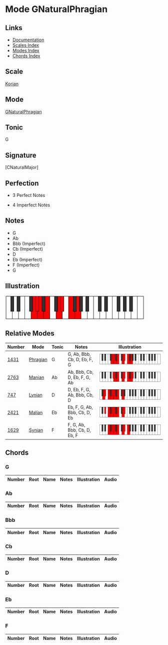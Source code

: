 # Mode GNaturalPhragian

## Links

- [Documentation](index.md)
- [Scales Index](Scales.md)
- [Modes Index](Modes.md)
- [Chords Index](Chords.md)

## Scale

[Korian](ScaleKorian.md)

## Mode

[GNaturalPhragian](ModeGNaturalPhragian.md)

## Tonic

G

## Signature

[CNaturalMajor]

## Perfection

 - 3 Perfect Notes

 - 4 Imperfect Notes

## Notes

- G
- Ab
- Bbb (Imperfect)
- Cb (Imperfect)
- D
- Eb (Imperfect)
- F (Imperfect)
- G

## Illustration

![GNaturalPhragian](ModeGNaturalPhragian.png)

## Relative Modes

| Number | Mode | Tonic | Notes | Illustration |
|--------|------|-------|-------|--------------|
| [1431](https://ianring.com/musictheory/scales/1431) | [Phragian](ModePhragian.md) | G | G, Ab, Bbb, Cb, D, Eb, F, G | ![GNaturalPhragian](ModeGNaturalPhragian.png) |
| [2763](https://ianring.com/musictheory/scales/2763) | [Manian](ModeManian.md) | Ab | Ab, Bbb, Cb, D, Eb, F, G, Ab | ![AFlatManian](ModeAFlatManian.png) |
| [747](https://ianring.com/musictheory/scales/747) | [Lynian](ModeLynian.md) | D | D, Eb, F, G, Ab, Bbb, Cb, D | ![DNaturalLynian](ModeDNaturalLynian.png) |
| [2421](https://ianring.com/musictheory/scales/2421) | [Malian](ModeMalian.md) | Eb | Eb, F, G, Ab, Bbb, Cb, D, Eb | ![EFlatMalian](ModeEFlatMalian.png) |
| [1629](https://ianring.com/musictheory/scales/1629) | [Synian](ModeSynian.md) | F | F, G, Ab, Bbb, Cb, D, Eb, F | ![FNaturalSynian](ModeFNaturalSynian.png) |

## Chords

### G

| Number | Root | Name | Notes | Illustration | Audio |
|--------|------|------|-------|--------------|-------|

### Ab

| Number | Root | Name | Notes | Illustration | Audio |
|--------|------|------|-------|--------------|-------|

### Bbb

| Number | Root | Name | Notes | Illustration | Audio |
|--------|------|------|-------|--------------|-------|

### Cb

| Number | Root | Name | Notes | Illustration | Audio |
|--------|------|------|-------|--------------|-------|

### D

| Number | Root | Name | Notes | Illustration | Audio |
|--------|------|------|-------|--------------|-------|

### Eb

| Number | Root | Name | Notes | Illustration | Audio |
|--------|------|------|-------|--------------|-------|

### F

| Number | Root | Name | Notes | Illustration | Audio |
|--------|------|------|-------|--------------|-------|

